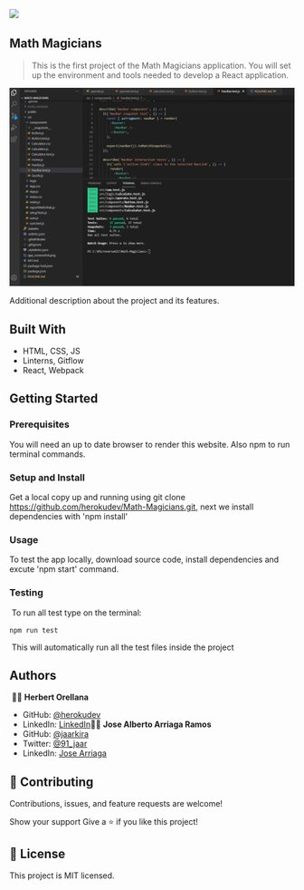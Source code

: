 ![](https://img.shields.io/badge/Microverse-blueviolet)

## Math Magicians ##

> This is the first project of the Math Magicians application. You will set up the environment and tools needed to develop a React application.

![screenshot](./app_screenshot.png)

Additional description about the project and its features.


## Built With

- HTML, CSS, JS
- Linterns, Gitflow
- React, Webpack


## Getting Started

### Prerequisites
You will need an up to date browser to render this website. Also npm to run terminal commands.

### Setup and Install
Get a local copy up and running using git clone https://github.com/herokudev/Math-Magicians.git, next we install dependencies with 'npm install'


### Usage
To test the app locally, download source code, install dependencies and excute 'npm start' command.


### Testing
​
To run all test type on the terminal:
```
npm run test
```
​
This will automatically run all the test files inside the project
​
## Authors
​
👨‍💻 **Herbert Orellana**
​
- GitHub: [@herokudev](https://github.com/herokudev)
- LinkedIn: [LinkedIn](https://www.linkedin.com/in/herbert-armando-orellana-a0b50b34/)
​
👨‍💻 **Jose Alberto Arriaga Ramos**
​
- GitHub: [@jaarkira](https://github.com/jaarkira )
- Twitter: [@91_jaar](https://twitter.com/91_jaar )
- LinkedIn: [Jose Arriaga](https://www.linkedin.com/in/jaar/)
​

## 🤝 Contributing
Contributions, issues, and feature requests are welcome!

Show your support
Give a ⭐️ if you like this project!


## 📝 License 
This project is MIT licensed.
